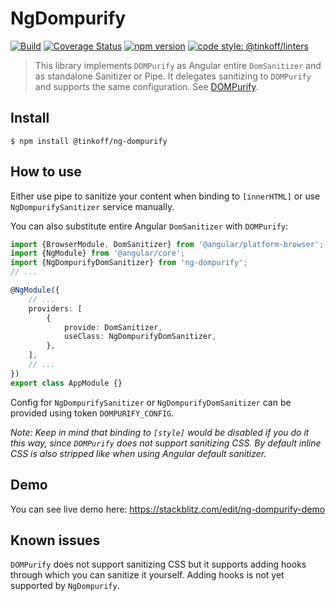 # NgDompurify

[![Build](https://travis-ci.org/TinkoffCreditSystems/ng-dompurify.svg?branch=master)](https://travis-ci.org/TinkoffCreditSystems/ng-dompurify)
[![Coverage Status](https://coveralls.io/repos/github/TinkoffCreditSystems/ng-dompurify/badge.svg?branch=master)](https://coveralls.io/github/TinkoffCreditSystems/ng-dompurify?branch=master)
[![npm version](https://badge.fury.io/js/%40tinkoff%2Fng-dompurify.svg)](https://npmjs.com/package/@tinkoff/ng-dompurify)
[![code style: @tinkoff/linters](https://img.shields.io/badge/code%20style-%40tinkoff%2Flinters-blue)](https://github.com/TinkoffCreditSystems/linters)

> This library implements `DOMPurify` as Angular entire `DomSanitizer` and as standalone Sanitizer or Pipe.
> It delegates sanitizing to `DOMPurify` and supports the same configuration. See [DOMPurify](https://github.com/cure53/DOMPurify).

## Install

```
$ npm install @tinkoff/ng-dompurify
```

## How to use

Either use pipe to sanitize your content when binding to `[innerHTML]` or use `NgDompurifySanitizer` service manually.

You can also substitute entire Angular `DomSanitizer` with `DOMPurify`:

```typescript
import {BrowserModule, DomSanitizer} from '@angular/platform-browser';
import {NgModule} from '@angular/core';
import {NgDompurifyDomSanitizer} from 'ng-dompurify';
// ...

@NgModule({
    // ...
    providers: [
        {
            provide: DomSanitizer,
            useClass: NgDompurifyDomSanitizer,
        },
    ],
    // ...
})
export class AppModule {}
```

Config for `NgDompurifySanitizer` or `NgDompurifyDomSanitizer` can be provided using token `DOMPURIFY_CONFIG`.

_Note: Keep in mind that binding to `[style]` would be disabled if you do it this way, since `DOMPurify` does not support sanitizing CSS. By default inline CSS is also stripped like when using Angular default sanitizer._

## Demo

You can see live demo here:
https://stackblitz.com/edit/ng-dompurify-demo

## Known issues

`DOMPurify` does not support sanitizing CSS but it supports adding hooks through which you can sanitize it yourself. Adding hooks is not yet supported by `NgDompurify`.
